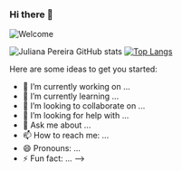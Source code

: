 ### Hi there 👋
![Welcome](https://www.figma.com/proto/PNve2eYf1sZlFXx4jQvv2s/Untitled?node-id=1%3A2&scaling=min-zoom&page-id=0%3A1)

![Juliana Pereira GitHub stats](https://github-readme-stats.vercel.app/api?username=Juliana-Pereira&show_icons=true&theme=radical)
[![Top Langs](https://github-readme-stats.vercel.app/api/top-langs/?username=Juliana-Pereira&layout=compact)](https://github.com/Juliana-Pereira/github-readme-stats)

Here are some ideas to get you started:

- 🔭 I’m currently working on ...
- 🌱 I’m currently learning ...
- 👯 I’m looking to collaborate on ...
- 🤔 I’m looking for help with ...
- 💬 Ask me about ...
- 📫 How to reach me: ...
- 😄 Pronouns: ...
- ⚡ Fun fact: ...
-->

